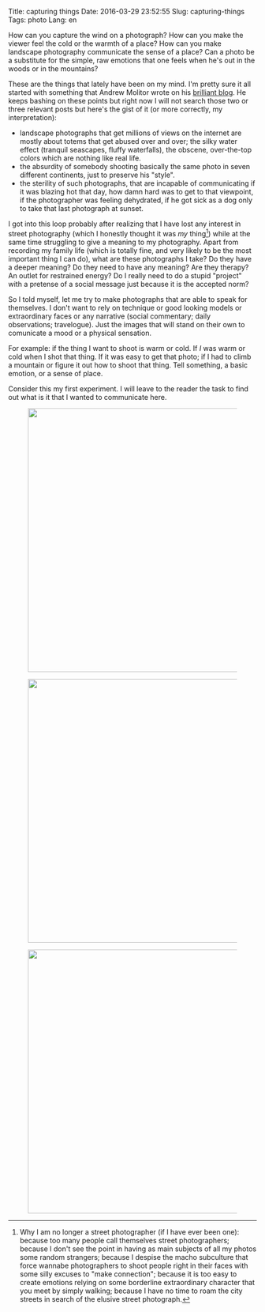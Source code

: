 Title: capturing things
Date: 2016-03-29 23:52:55
Slug: capturing-things
Tags: photo
Lang: en

How can you capture the wind on a photograph? How can you make the viewer feel the cold or the warmth of a place? How can you make landscape photography communicate the sense of a place? Can a photo be a substitute for the simple, raw emotions that one feels when he's out in the woods or in the mountains?

These are the things that lately have been on my mind. I'm pretty sure it all started with something that Andrew Molitor wrote on his [brilliant blog](http://photothunk.blogspot.com/). He keeps bashing on these points but right now I will not search those two or three relevant posts but here's the gist of it (or more correctly, my interpretation):

<!-- PELICAN_END_SUMMARY -->

* landscape photographs that get millions of views on the internet are mostly about totems that get abused over and over; the silky water effect (tranquil seascapes, fluffy waterfalls), the obscene, over-the-top colors which are nothing like real life.
* the absurdity of somebody shooting basically the same photo in seven different continents, just to preserve his "style".
* the sterility of such photographs, that are incapable of communicating if it was blazing hot that day, how damn hard was to get to that viewpoint, if the photographer was feeling dehydrated, if he got sick as a dog only to take that last photograph at sunset.

I got into this loop probably after realizing that I have lost any interest in street photography (which I honestly thought it was _my_ thing[^nota-street]) while at the same time struggling to give a meaning to my photography. Apart from recording my family life (which is totally fine, and very likely to be the most important thing I can do), what are these photographs I take? Do they have a deeper meaning? Do they need to have any meaning? Are they therapy? An outlet for restrained energy? Do I really need to do a stupid "project" with a pretense of a social message just because it is the accepted norm?

So I told myself, let me try to make photographs that are able to speak for themselves. I don't want to rely on technique or good looking models or extraordinary faces or any narrative (social commentary; daily observations; travelogue). Just the images that will stand on their own to comunicate a mood or a physical sensation.

For example: if the thing I want to shoot is warm or cold. If *I* was warm or cold when I shot that thing. If it was easy to get that photo; if I had to climb a mountain or figure it out how to shoot that thing. Tell something, a basic emotion, or a sense of place.

Consider this my first experiment. I will leave to the reader the task to find out what is it that I wanted to communicate here.


<figure>
<a href="https://www.flickr.com/photos/aadm/25516271304/" title="20160326_AA37958.jpg"><img src="https://farm2.staticflickr.com/1666/25516271304_540bbfbee7_h.jpg" width="800" height="534"></a>
</figure>

<figure>
<a href="https://www.flickr.com/photos/aadm/25848174220/" title="20160326_AA37954.jpg"><img src="https://farm2.staticflickr.com/1580/25848174220_f4e4065c91_h.jpg" width="800" height="534"></a>
</figure>


<figure>
<a href="https://www.flickr.com/photos/aadm/25848160930/" title="20160326_AA37950.jpg"><img src="https://farm2.staticflickr.com/1662/25848160930_92a22e4813_h.jpg" width="800" height="534"></a>
</figure>


[^nota-street]: Why I am no longer a street photographer (if I have ever been one): because too many people call themselves street photographers; because I don't see the point in having as main subjects of all my photos some random strangers;  because I despise the macho subculture that force wannabe photographers to shoot people right in their faces with some silly excuses to "make connection"; because it is too easy to create emotions relying on some borderline extraordinary character that you meet by simply walking; because I have no time to roam the city streets in search of the elusive street photograph.
